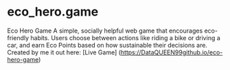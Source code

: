 # eco_hero.game
 Eco Hero Game  A simple, socially helpful web game that encourages eco-friendly habits.  Users choose between actions like riding a bike or driving a car, and earn Eco Points based on how sustainable their decisions are.  Created by  me it out here: [Live Game] (https://DataQUEEN99github.io/eco-hero-game)
